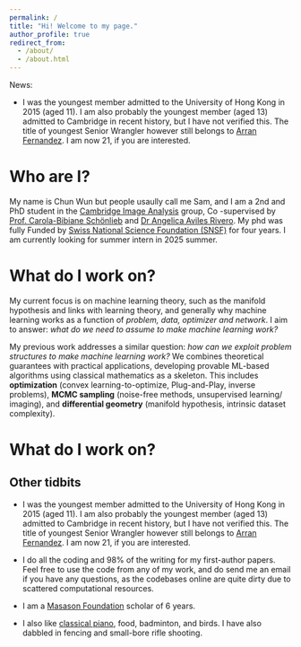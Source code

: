 ```yaml
---
permalink: /
title: "Hi! Welcome to my page."
author_profile: true
redirect_from: 
  - /about/
  - /about.html
---
```

News:
* I was the youngest member admitted to the University of Hong Kong in 2015 (aged 11). I am also probably the youngest member (aged 13) admitted to Cambridge in recent history, but I have not verified this. The title of youngest Senior Wrangler however still belongs to [Arran Fernandez](https://en.wikipedia.org/wiki/Arran_Fernandez). I am now 21, if you are interested.

Who are I?
======
My name is Chun Wun but people usaully call me Sam, and I am a 2nd and PhD student in the [Cambridge Image Analysis](https://www.damtp.cam.ac.uk/research/cia/cambridge-image-analysis) group, Co -supervised by [Prof. Carola-Bibiane Schönlieb](https://www.damtp.cam.ac.uk/person/cbs31) and [Dr Angelica Aviles Rivero](https://angelicaiaviles.wordpress.com/). My phd was fully Funded by [Swiss National Science Foundation (SNSF)](https://www.snf.ch/en/FKhU9kAtfXx7w9AI/page/home) for four years. I am currently looking for summer intern in 2025 summer.

What do I work on?
======
My current focus is on machine learning theory, such as the manifold hypothesis and links with learning theory, and generally why machine learning works as a function of *problem, data, optimizer and network*. I aim to answer: *what do we need to assume to make machine learning work?*

My previous work addresses a similar question: *how can we exploit problem structures to make machine learning work?* We combines theoretical guarantees with practical applications, developing provable ML-based algorithms using classical mathematics as a skeleton. This includes **optimization** (convex learning-to-optimize, Plug-and-Play, inverse problems), **MCMC sampling** (noise-free methods, unsupervised learning/ imaging), and **differential geometry** (manifold hypothesis, intrinsic dataset complexity).

What do I work on?
======


Other tidbits
------
* I was the youngest member admitted to the University of Hong Kong in 2015 (aged 11). I am also probably the youngest member (aged 13) admitted to Cambridge in recent history, but I have not verified this. The title of youngest Senior Wrangler however still belongs to [Arran Fernandez](https://en.wikipedia.org/wiki/Arran_Fernandez). I am now 21, if you are interested.

* I do all the coding and 98% of the writing for my first-author papers. Feel free to use the code from any of my work, and do send me an email if you have any questions, as the codebases online are quite dirty due to scattered computational resources.

* I am a [Masason Foundation](https://masason-foundation.org/en/) scholar of 6 years.

* I also like [classical piano](https://www.youtube.com/watch?v=ievpSwyvxoE), food, badminton, and birds. I have also dabbled in fencing and small-bore rifle shooting.